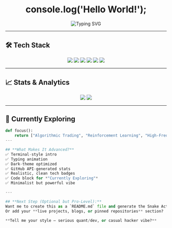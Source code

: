 <h1 align="center">console.log('Hello World!');</h1>

<p align="center">
  <img src="https://readme-typing-svg.demolab.com?font=Fira+Code&weight=500&size=24&duration=3000&pause=1000&color=00FFAA&center=true&vCenter=true&width=800&lines=Full-Stack+Developer;AI+%26+ML+Enthusiast;Quantitative+Trading+Researcher;Building+the+Future" alt="Typing SVG" />
</p>

---

## 🛠 Tech Stack
<p align="center">
  <img src="https://img.shields.io/badge/Python-3776AB?style=for-the-badge&logo=python&logoColor=white"/>
  <img src="https://img.shields.io/badge/C++-00599C?style=for-the-badge&logo=c%2B%2B&logoColor=white"/>
  <img src="https://img.shields.io/badge/JavaScript-F7DF1E?style=for-the-badge&logo=javascript&logoColor=black"/>
  <img src="https://img.shields.io/badge/React-20232A?style=for-the-badge&logo=react&logoColor=61DAFB"/>
  <img src="https://img.shields.io/badge/Node.js-339933?style=for-the-badge&logo=nodedotjs&logoColor=white"/>
  <img src="https://img.shields.io/badge/Probability-%23E34F26?style=for-the-badge"/>
</p>

---

## 📈 Stats & Analytics
<p align="center">
  <img src="https://github-readme-stats.vercel.app/api?username=ujjwal77771&show_icons=true&theme=tokyonight&hide_border=true" />
  <img src="https://github-readme-streak-stats.herokuapp.com/?user=ujjwal77771&theme=tokyonight&hide_border=true" />
</p>

---

## 🧠 Currently Exploring
```python
def focus():
    return ["Algorithmic Trading", "Reinforcement Learning", "High-Frequency Systems", "Applied Probability"]
---

## **What Makes It Advanced?**
✅ Terminal-style intro  
✅ Typing animation  
✅ Dark-theme optimized  
✅ GitHub API-generated stats  
✅ Realistic, clean tech badges  
✅ Code block for *"Currently Exploring"*  
✅ Minimalist but powerful vibe  

---

## **Next Step (Optional but Pro-Level):**
Want me to create this as a `README.md` file and generate the Snake Action workflow setup ready for your GitHub?  
Or add your **live projects, blogs, or pinned repositories** section?  

**Tell me your style — serious quant/dev, or casual hacker vibe?**